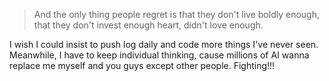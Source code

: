 > And the only thing people regret is that they don't live boldly enough, that they don't invest enough heart, didn't love enough.

I wish I could insist to push log daily and code more things I've never seen. Meanwhile, I have to keep individual thinking, cause millions of AI wanna replace me myself and you guys except other people. Fighting!!!
